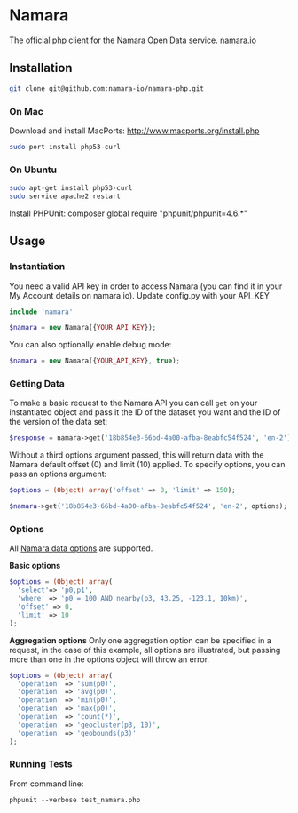 Namara
======

The official php client for the Namara Open Data service. [namara.io](http://namara.io)

## Installation

```bash
git clone git@github.com:namara-io/namara-php.git
```

### On Mac
Download and install MacPorts: http://www.macports.org/install.php

```bash
sudo port install php53-curl 
```

### On Ubuntu

```bash
sudo apt-get install php53-curl
sudo service apache2 restart
```

Install PHPUnit: composer global require "phpunit/phpunit=4.6.*"

## Usage

### Instantiation

You need a valid API key in order to access Namara (you can find it in your My Account details on namara.io).
Update config.py with your API_KEY

```php
include 'namara'

$namara = new Namara({YOUR_API_KEY});
```

You can also optionally enable debug mode:

```php
$namara = new Namara({YOUR_API_KEY}, true);
```

### Getting Data

To make a basic request to the Namara API you can call `get` on your instantiated object and pass it the ID of the dataset you want and the ID of the version of the data set:

```php
$response = namara->get('18b854e3-66bd-4a00-afba-8eabfc54f524', 'en-2');
```

Without a third options argument passed, this will return data with the Namara default offset (0) and limit (10) applied. To specify options, you can pass an options argument:

```php
$options = (Object) array('offset' => 0, 'limit' => 150);

$namara->get('18b854e3-66bd-4a00-afba-8eabfc54f524', 'en-2', options);
```

### Options

All [Namara data options](http://namara.io/#/api) are supported.

**Basic options**

```php
$options = (Object) array(
  'select'=> 'p0,p1',
  'where' => 'p0 = 100 AND nearby(p3, 43.25, -123.1, 10km)',
  'offset' => 0,
  'limit' => 10
);
```

**Aggregation options**
Only one aggregation option can be specified in a request, in the case of this example, all options are illustrated, but passing more than one in the options object will throw an error.

```php
$options = (Object) array(
  'operation' => 'sum(p0)',
  'operation' => 'avg(p0)',
  'operation' => 'min(p0)',
  'operation' => 'max(p0)',
  'operation' => 'count(*)',
  'operation' => 'geocluster(p3, 10)',
  'operation' => 'geobounds(p3)'
);
```

### Running Tests

From command line:

```
phpunit --verbose test_namara.php
```